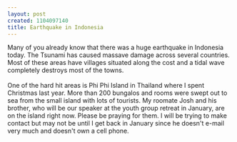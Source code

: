 ```yaml
--- 
layout: post
created: 1104097140
title: Earthquake in Indonesia
---
```

Many of you already know that there was a huge earthquake in Indonesia today.  The Tsunami has caused massave damage across several countries.  Most of these areas have villages situated along the cost and a tidal wave completely destroys most of the towns.
<br />
<br />One of the hard hit areas is Phi Phi Island in Thailand where I spent Christmas last year.  More than 200 bungalos and rooms were swept out to sea from the small island with lots of tourists.  My roomate Josh and his brother, who will be our speaker at the youth group retreat in January, are on the island right now.  Please be praying for them.  I will be trying to make contact but may not be until I get back in January since he doesn't e-mail very much and doesn't own a cell phone.
